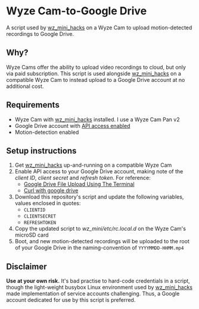 # Wyze Cam-to-Google Drive
A script used by [wz_mini_hacks](https://github.com/gtxaspec/wz_mini_hacks) on a Wyze Cam to upload motion-detected recordings to Google Drive.

## Why?
Wyze Cams offer the ability to upload video recordings to cloud, but only via paid subscription. This script is used alongside [wz_mini_hacks](https://github.com/gtxaspec/wz_mini_hacks) on a compatible Wyze Cam to instead upload to a Google Drive account at no additional cost.

## Requirements
- Wyze Cam with [wz_mini_hacks](https://github.com/gtxaspec/wz_mini_hacks) installed. I use a Wyze Cam Pan v2
- Google Drive account with [API access enabled](https://medium.com/@ianhutch90/google-drive-file-upload-using-the-terminal-3652ee90a6f6)
- Motion-detection enabled

## Setup instructions
1. Get [wz_mini_hacks](https://github.com/gtxaspec/wz_mini_hacks) up-and-running on a compatible Wyze Cam
2. Enable API access to your Google Drive account, making note of the *client ID*, *client secret* and *refresh token*. For reference:
    - [Google Drive File Upload Using The Terminal](https://medium.com/@ianhutch90/google-drive-file-upload-using-the-terminal-3652ee90a6f6)
    - [Curl with google drive](https://medium.com/@hoon33710/curl-with-google-drive-9cdc21e45bc8)
3. Download this repository's script and update the following variables, values enclosed in quotes:
    - `CLIENTID`
	- `CLIENTSECRET`
	- `REFRESHTOKEN`
4. Copy the updated script to *wz_mini/etc/rc.local.d* on the Wyze Cam's microSD card
5. Boot, and new motion-detected recordings will be uploaded to the root of your Google Drive in the naming-convention of `YYYYMMDD-HHMM.mp4`

## Disclaimer
**Use at your own risk.** It's bad practise to hard-code credentials in a script, though the light-weight busybox Linux environment used by [wz_mini_hacks](https://github.com/gtxaspec/wz_mini_hacks) made implementation of service accounts challenging. Thus, a Google account dedicated for use by this script is preferred.